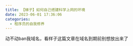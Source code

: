 ```yaml
---
title: 【梯子】如何自己搭建科学上网的环境
date: 2023-06-01 17:36:06
categories:
  - 程序员的自我修养
---
```



动不动ban我域名，看样子这篇文章在域名到期前别想放出来了

<!--

使用服务商提供的梯子，访问chatgpt时经常会报

> too many requests in 1 hour

由于服务商提供的节点多数是共享的，一个节点可能有n个人同时使用。那么chatgpt会针对这个节点的整体访问次数进行检测并限制。

原先还好些，连续提问没什么问题。最近只要提问一两次就提示访问次数过多了。所以才想着自己购买服务器搭建一个私人专属的vpn。阿里云的轻量服务器一台一个月只要二十多块钱。所以今天就买了台搭建。

速度飞快！真的飞快。二十来块钱就能办到了。不比花几十上百买一个和nnnnn个人共享的节点香么？

## 一、购买服务器

1. 访问[阿里云官网](https://account.aliyun.com/login/login.htm)，并登录/注册，可以使用支付宝账号。

2. 登录后，点击搜索按钮，输入“轻量”，选择轻量应用服务器，点击进入。

![](/images/image-20230601174936839.png)

![](/images/image-20230601175000006.png)

3. 点击购买，进入购买页面，按下图配置

![](/images/image-20230601175901947.png)

![](../images/image-20230601175941578.png)

## 二、配置域名给服务器

支付完毕后，回到首页，然后点击访问[控制台](https://swas.console.aliyun.com/servers#/servers)

![](/images/image-20230601180146737.png)

然后，点击该服务器进入你的服务器的控制台，并复制公网ip，之后要使用。

![](/images/image-20230602103125381.png)

上方搜索“云解析dns”点击进入

![](/images/image-20230601181352576.png)

在你的域名列表点击“解析设置”

![](/images/image-20230601181524781.png)

点击添加记录

![](/images/image-20230601181615869.png)

填写域名前缀，并将之前复制的公网ip粘贴进这里，点击确定。

![](/images/image-20230601181950203.png)

回到该服务器的控制台的首页，点击重置密码，进行密码重置。完成后重启服务器

![](/images/image-20230602103630203.png)

## 三、连接服务器

以mac电脑为例：

1. 打开终端，在顶部菜单栏点击 shell - 新建远程连接
   ![](/images/image-20230602104631701.png)
   
4. 在命令行中输入你的密码，登录成功。

   ![](/images/image-20230602104704928.png)

![](/images/image-20230602104751024.png)

如果你是windows电脑，可以使用一些第三方集成的终端（如PowerShell等），或者直接使用ssh命令进行连接。

## 四、安装与配置运行环境

在该终端中做如下操作

1. 开启防火墙，完成后重启服务器

```bash
iptables -P INPUT ACCEPT 
iptables -P FORWARD ACCEPT 
iptables -P OUTPUT ACCEPT 
iptables -F apt-get purge netfilter-persistent
```

2. 申请SSL证书

```bash
apt update -y       # Debian/Ubuntu 命令 
apt install -y curl   # Debian/Ubuntu 命令 
apt install -y socat  # Debian/Ubuntu 命令 
```
或者
```bash
yum update -y        #CentOS 命令 
yum install -y curl    #CentOS 命令 
yum install -y socat   #CentOS 命令 
curl https://get.acme.sh | sh ~/.acme.sh/acme.sh --register-account -m example@xx.com（example@xx.com替换成自己的邮箱）
```

3. 开始申请证书

```bash
~/.acme.sh/acme.sh --issue -d www.bbdcsg.fun --standalone   #将www.bbdcsg.fun替换成自己解析好的域名
```

4. 安装证书

```bash
~/.acme.sh/acme.sh --installcert -d www.bbdcsg.fun --key-file /root/private.key --fullchain-file /root/cert.crt    #www.bbdcsg.fun替换成自己解析好的域名
```

- 此时，在root目录下可看到证书公钥`/root/cert.crt`及验证文件`/root/private.key`

  ![](/images/image-20230602144942812.png)

5. 安装X-UI面板，并通过终端的界面，设置用户名、密码、端口等等。

```bash
bash <(curl -Ls https://raw.githubusercontent.com/vaxilu/x-ui/master/install.sh)
```

使用方法是输入x-ui，然后输入对应的命令，根据命令提示进行设置，这里就不操作了。

![](/images/image-20230602112659353.png)


## 五、在浏览器中访问X-UI面板

在浏览器中输入`ip:端口号`或者`域名:端口号`访问链接

如，我配置的域名为`www.abc.com`，配置的端口为1111，那么就是www.abc.com:1111

输入你设置的用户名、密码，登录成功后，点击“+”，并确认。

点击 “入站列表 - 详细信息 - 查看”，点击“复制链接”

![](/images/image-20230602111206014.png)

![](/images/image-20230602111309441.png)





## 六、安装基于v2ray核心的GUI工具

下载链接：[点击这里](https://v2xtls.org/v2ray-mac%E5%AE%A2%E6%88%B7%E7%AB%AF%E4%B8%8B%E8%BD%BD/)

几个工具功能都差不多，是我实测都比较好用的工具。配置方法也都差不多。

这里我下的是V2rayU

![](/images/image-20230602110105457.png)

下载完成后安装，安装完成后，在顶部会出现一个小图标

![](/images/image-20230602110240046.png)

点击它，点击“从粘贴板导入”

![](/images/image-20230602111402327.png)

然后，在服务器列表中就会出现，点击选中它，表示我们用这个服务器进行代理。

![](/images/image-20230602111721165.png)

点击Turn v2ray-core on，即可开启代理。

![](/images/image-20230602111823919.png)

最后，选择路由设置 - 路由模式 - 绕过大陆和局域网 即可。

![](/images/image-20230602112123713.png)

然后就可以访问外站了，速度飞快，但是不可以干坏事。

![](/images/image-20230602112227127.png)

-->